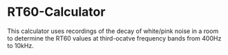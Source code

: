# RT60-Calculator

This calculator uses recordings of the decay of white/pink noise in a room to determine the RT60 values at third-ocatve frequency bands from 400Hz to 10kHz.
